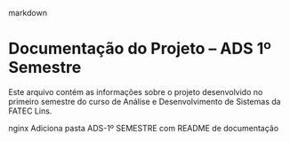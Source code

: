 markdown
# Documentação do Projeto – ADS 1º Semestre
Este arquivo contém as informações sobre o projeto desenvolvido no primeiro semestre do curso de Análise e Desenvolvimento de Sistemas da FATEC Lins.























nginx
Adiciona pasta ADS-1º SEMESTRE com README de documentação
